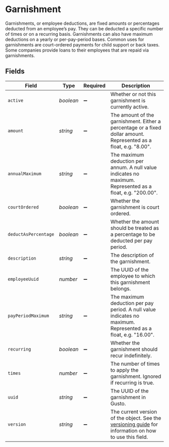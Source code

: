 # Garnishment

Garnishments, or employee deductions, are fixed amounts or percentages deducted from an employee’s pay. They can be deducted a specific number of times or on a recurring basis. Garnishments can also have maximum deductions on a yearly or per-pay-period bases. Common uses for garnishments are court-ordered payments for child support or back taxes. Some companies provide loans to their employees that are repaid via garnishments.


## Fields

| Field                                                                                                                                                             | Type                                                                                                                                                              | Required                                                                                                                                                          | Description                                                                                                                                                       |
| ----------------------------------------------------------------------------------------------------------------------------------------------------------------- | ----------------------------------------------------------------------------------------------------------------------------------------------------------------- | ----------------------------------------------------------------------------------------------------------------------------------------------------------------- | ----------------------------------------------------------------------------------------------------------------------------------------------------------------- |
| `active`                                                                                                                                                          | *boolean*                                                                                                                                                         | :heavy_minus_sign:                                                                                                                                                | Whether or not this garnishment is currently active.                                                                                                              |
| `amount`                                                                                                                                                          | *string*                                                                                                                                                          | :heavy_minus_sign:                                                                                                                                                | The amount of the garnishment. Either a percentage or a fixed dollar amount. Represented as a float, e.g. "8.00".                                                 |
| `annualMaximum`                                                                                                                                                   | *string*                                                                                                                                                          | :heavy_minus_sign:                                                                                                                                                | The maximum deduction per annum. A null value indicates no maximum. Represented as a float, e.g. "200.00".                                                        |
| `courtOrdered`                                                                                                                                                    | *boolean*                                                                                                                                                         | :heavy_minus_sign:                                                                                                                                                | Whether the garnishment is court ordered.                                                                                                                         |
| `deductAsPercentage`                                                                                                                                              | *boolean*                                                                                                                                                         | :heavy_minus_sign:                                                                                                                                                | Whether the amount should be treated as a percentage to be deducted per pay period.                                                                               |
| `description`                                                                                                                                                     | *string*                                                                                                                                                          | :heavy_minus_sign:                                                                                                                                                | The description of the garnishment.                                                                                                                               |
| `employeeUuid`                                                                                                                                                    | *number*                                                                                                                                                          | :heavy_minus_sign:                                                                                                                                                | The UUID of the employee to which this garnishment belongs.                                                                                                       |
| `payPeriodMaximum`                                                                                                                                                | *string*                                                                                                                                                          | :heavy_minus_sign:                                                                                                                                                | The maximum deduction per pay period. A null value indicates no maximum. Represented as a float, e.g. "16.00".                                                    |
| `recurring`                                                                                                                                                       | *boolean*                                                                                                                                                         | :heavy_minus_sign:                                                                                                                                                | Whether the garnishment should recur indefinitely.                                                                                                                |
| `times`                                                                                                                                                           | *number*                                                                                                                                                          | :heavy_minus_sign:                                                                                                                                                | The number of times to apply the garnishment. Ignored if recurring is true.                                                                                       |
| `uuid`                                                                                                                                                            | *string*                                                                                                                                                          | :heavy_minus_sign:                                                                                                                                                | The UUID of the garnishment in Gusto.                                                                                                                             |
| `version`                                                                                                                                                         | *string*                                                                                                                                                          | :heavy_minus_sign:                                                                                                                                                | The current version of the object. See the [versioning guide](https://docs.gusto.com/embedded-payroll/docs/idempotency) for information on how to use this field. |